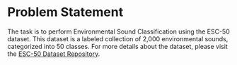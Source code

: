 # Problem Statement

The task is to perform Environmental Sound Classification using the ESC-50 dataset. This dataset is a labeled collection of 2,000 environmental sounds, categorized into 50 classes. For more details about the dataset, please visit the [ESC-50 Dataset Repository](https://github.com/karolpiczak/ESC-50?tab=readme-ov-file#:~:text=The%20ESC-50%20dataset%20is%20a%20labeled%20collection%20of%202000%20environmental).
